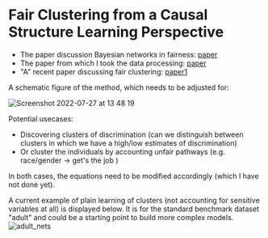 # Fair Clustering from a Causal Structure Learning Perspective

- The paper discussion Bayesian networks in fairness: [paper](https://arxiv.org/pdf/1907.06430.pdf)
- The paper from which I took the data processing: [paper](https://ojs.aaai.org/index.php/AAAI/article/view/6565)
- "A" recent paper discussing fair clustering: [paper1](https://proceedings.neurips.cc/paper/2019/file/fc192b0c0d270dbf41870a63a8c76c2f-Paper.pdf)

A schematic figure of the method, which needs to be adjusted for:

![Screenshot 2022-07-27 at 13 48 19](https://user-images.githubusercontent.com/38718986/181239603-395c5141-599a-4469-8a61-026550c247fc.png)

Potential usecases: 

- Discovering clusters of discrimination (can we distinguish between clusters in which we have a high/low estimates of discrimination)
- Or cluster the individuals by accounting unfair pathways (e.g. race/gender -> get's the job )

In both cases, the equations need to be modified accordingly (which I have not done yet).

A current example of plain learning of clusters (not accounting for sensitive variables at all) is displayed below. It is for the standard benchmark dataset "adult" and could be a starting point to build more complex models.  
![adult_nets](https://user-images.githubusercontent.com/38718986/181243255-4e7ed988-3a23-4560-b9b2-1f87300ea7ad.png)
